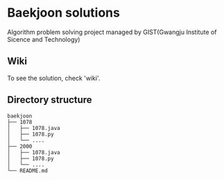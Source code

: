 # Baekjoon solutions

Algorithm problem solving project managed by GIST(Gwangju Institute of Sicence and Technology)


## Wiki

To see the solution, check 'wiki'.


## Directory structure

```
baekjoon
├── 1078
│   ├── 1078.java 
│   ├── 1078.py
│   └── ....
├── 2000
│   ├── 1078.java 
│   ├── 1078.py
│   └── ....
└── README.md
```

